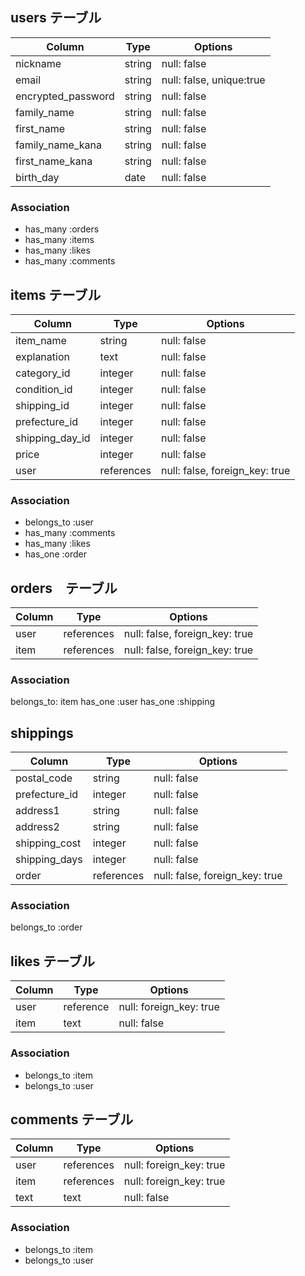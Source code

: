 ## users テーブル

| Column              | Type               | Options                  |
| ------------------- | ------------------ | ------------------------ |
| nickname            | string             | null: false              |
| email               | string             | null: false, unique:true |
| encrypted_password  | string             | null: false              |
| family_name         | string             | null: false              |
| first_name          | string             | null: false              |
| family_name_kana    | string             | null: false              |
| first_name_kana     | string             | null: false              |
| birth_day           | date               | null: false              |

### Association

- has_many :orders
- has_many :items
- has_many :likes
- has_many :comments

##  items テーブル

| Column           | Type       | Options                        |
| ---------------- | ---------- | ------------------------------ |
| item_name        | string     | null: false                    |
| explanation      | text       | null: false                    |
| category_id      | integer    | null: false                    |
| condition_id     | integer    | null: false                    |
| shipping_id      | integer    | null: false                    |
| prefecture_id    | integer    | null: false                    |
| shipping_day_id  | integer    | null: false                    |
| price            | integer    | null: false                    |
| user             | references | null: false, foreign_key: true |

### Association

- belongs_to :user
- has_many :comments
- has_many :likes
- has_one :order

## orders　テーブル

| Column         | Type       | Options                        |
| -------------- | ---------- | ------------------------------ |
| user           | references | null: false, foreign_key: true |
| item           | references | null: false, foreign_key: true |

### Association
belongs_to: item
has_one :user
has_one :shipping

## shippings

| Column         | Type       | Options                        |
| -------------- | ---------- | ------------------------------ |
| postal_code    | string     | null: false                    |
| prefecture_id  | integer    | null: false                    |
| address1       | string     | null: false                    |
| address2       | string     | null: false                    |
| shipping_cost	 | integer    | null: false                    |
| shipping_days  | integer    | null: false                    |
| order          | references | null: false, foreign_key: true |

### Association

belongs_to :order

##  likes テーブル
| Column | Type       | Options                 |
| ------ | ---------- | ----------------------- |
| user   | reference  | null: foreign_key: true |
| item   | text       | null: false             |

### Association

- belongs_to :item
- belongs_to :user

##  comments テーブル

| Column | Type       | Options                 |
| ------ | ---------- | ----------------------- |
| user   | references | null: foreign_key: true |
| item   | references | null: foreign_key: true |
| text   | text       | null: false             |

### Association

- belongs_to :item
- belongs_to :user